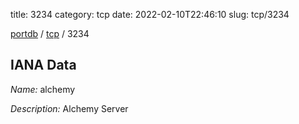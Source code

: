title: 3234
category: tcp
date: 2022-02-10T22:46:10
slug: tcp/3234

[portdb](/) / [tcp](/category/tcp.html) / 3234


## IANA Data

_Name:_ alchemy

_Description:_ Alchemy Server

